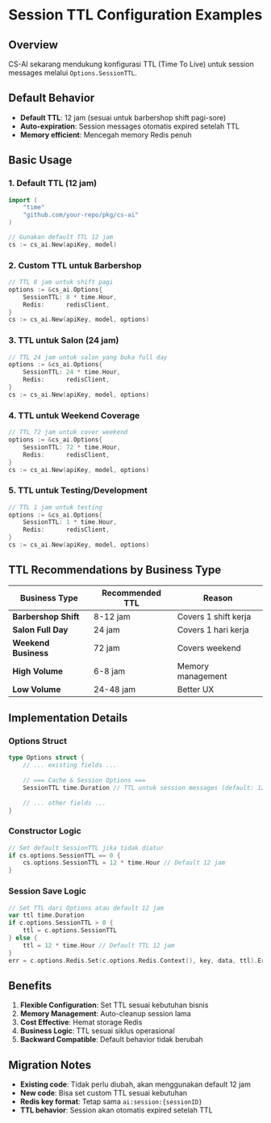 # Session TTL Configuration Examples

## Overview
CS-AI sekarang mendukung konfigurasi TTL (Time To Live) untuk session messages melalui `Options.SessionTTL`.

## Default Behavior
- **Default TTL**: 12 jam (sesuai untuk barbershop shift pagi-sore)
- **Auto-expiration**: Session messages otomatis expired setelah TTL
- **Memory efficient**: Mencegah memory Redis penuh

## Basic Usage

### 1. Default TTL (12 jam)
```go
import (
    "time"
    "github.com/your-repo/pkg/cs-ai"
)

// Gunakan default TTL 12 jam
cs := cs_ai.New(apiKey, model)
```

### 2. Custom TTL untuk Barbershop
```go
// TTL 8 jam untuk shift pagi
options := &cs_ai.Options{
    SessionTTL: 8 * time.Hour,
    Redis:      redisClient,
}
cs := cs_ai.New(apiKey, model, options)
```

### 3. TTL untuk Salon (24 jam)
```go
// TTL 24 jam untuk salon yang buka full day
options := &cs_ai.Options{
    SessionTTL: 24 * time.Hour,
    Redis:      redisClient,
}
cs := cs_ai.New(apiKey, model, options)
```

### 4. TTL untuk Weekend Coverage
```go
// TTL 72 jam untuk cover weekend
options := &cs_ai.Options{
    SessionTTL: 72 * time.Hour,
    Redis:      redisClient,
}
cs := cs_ai.New(apiKey, model, options)
```

### 5. TTL untuk Testing/Development
```go
// TTL 1 jam untuk testing
options := &cs_ai.Options{
    SessionTTL: 1 * time.Hour,
    Redis:      redisClient,
}
cs := cs_ai.New(apiKey, model, options)
```

## TTL Recommendations by Business Type

| Business Type | Recommended TTL | Reason |
|---------------|-----------------|---------|
| **Barbershop Shift** | 8-12 jam | Covers 1 shift kerja |
| **Salon Full Day** | 24 jam | Covers 1 hari kerja |
| **Weekend Business** | 72 jam | Covers weekend |
| **High Volume** | 6-8 jam | Memory management |
| **Low Volume** | 24-48 jam | Better UX |

## Implementation Details

### Options Struct
```go
type Options struct {
    // ... existing fields ...
    
    // === Cache & Session Options ===
    SessionTTL time.Duration // TTL untuk session messages (default: 12 jam)
    
    // ... other fields ...
}
```

### Constructor Logic
```go
// Set default SessionTTL jika tidak diatur
if cs.options.SessionTTL == 0 {
    cs.options.SessionTTL = 12 * time.Hour // Default 12 jam
}
```

### Session Save Logic
```go
// Set TTL dari Options atau default 12 jam
var ttl time.Duration
if c.options.SessionTTL > 0 {
    ttl = c.options.SessionTTL
} else {
    ttl = 12 * time.Hour // Default TTL 12 jam
}
err = c.options.Redis.Set(c.options.Redis.Context(), key, data, ttl).Err()
```

## Benefits

1. **Flexible Configuration**: Set TTL sesuai kebutuhan bisnis
2. **Memory Management**: Auto-cleanup session lama
3. **Cost Effective**: Hemat storage Redis
4. **Business Logic**: TTL sesuai siklus operasional
5. **Backward Compatible**: Default behavior tidak berubah

## Migration Notes

- **Existing code**: Tidak perlu diubah, akan menggunakan default 12 jam
- **New code**: Bisa set custom TTL sesuai kebutuhan
- **Redis key format**: Tetap sama `ai:session:{sessionID}`
- **TTL behavior**: Session akan otomatis expired setelah TTL
